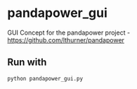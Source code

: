 # pandapower_gui
GUI Concept for the pandapower project - https://github.com/lthurner/pandapower

## Run with

```
python pandapower_gui.py
```
